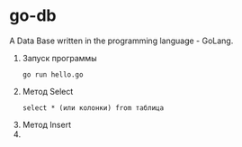 # go-db
A Data Base written in the programming language - GoLang. 


1. Запуск программы
    ```
    go run hello.go

2. Метод Select
    ```
    select * (или колонки) from таблица

3. Метод Insert
4. 